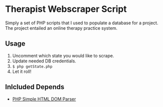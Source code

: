 # Therapist Webscraper Script

Simply a set of PHP scripts that I used to populate a database for a project. The project entailed an online therapy practice system.

## Usage
1. Uncomment which state you would like to scrape.
2. Update needed DB credentials.
3. ```$ php getState.php```
4. Let it roll!

## Inlcluded Depends
* [PHP Simple HTML DOM Parser](http://simplehtmldom.sourceforge.net)
